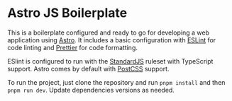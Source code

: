 # Astro JS Boilerplate
This is a boilerplate configured and ready to go for developing a web application using [Astro](https://astro.build/).
It includes a basic configuration with [ESLint](https://eslint.org) for code linting and [Prettier](https://prettier.io) for code formatting. 

ESlint is configured to run with the [StandardJS](https://standardjs.com/#typescript) ruleset with TypeScript support.
Astro comes by default with [PostCSS](https://postcss.org/) support.

To run the project, just clone the repository and run `pnpm install` and then `pnpm run dev`. Update dependencies versions as needed.
